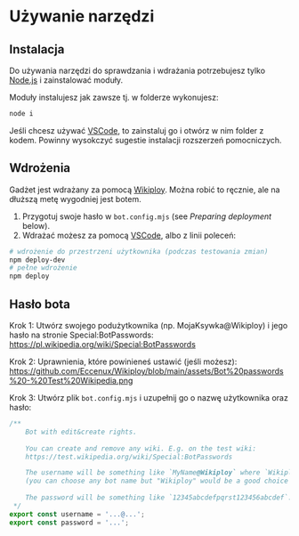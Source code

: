 # Używanie narzędzi

## Instalacja

Do używania narzędzi do sprawdzania i wdrażania potrzebujesz tylko [Node.js](https://nodejs.org/en)
i zainstalować moduły.

Moduły instalujesz jak zawsze tj. w folderze wykonujesz:
```bash
node i
```

Jeśli chcesz używać [VSCode](https://code.visualstudio.com/), to zainstaluj go i otwórz w nim folder z kodem.
Powinny wysokczyć sugestie instalacji rozszerzeń pomocniczych.

## Wdrożenia

Gadżet jest wdrażany za pomocą [Wikiploy](https://pl.wikipedia.org/wiki/Wikipedia:Wikiploy). Można robić to ręcznie, ale na dłuższą metę wygodniej jest botem.

1. Przygotuj swoje hasło w `bot.config.mjs` (see *Preparing deployment* below).
2. Wdrażać możesz za pomocą [VSCode](https://code.visualstudio.com/), albo z linii poleceń:
```bash
# wdrożenie do przestrzeni użytkownika (podczas testowania zmian)
npm deploy-dev
# pełne wdrożenie
npm deploy
```

## Hasło bota

Krok 1: Utwórz swojego podużytkownika (np. MojaKsywka@Wikiploy) i jego hasło na stronie Special:BotPasswords:
https://pl.wikipedia.org/wiki/Special:BotPasswords

Krok 2: Uprawnienia, które powinieneś ustawić (jeśli możesz):
https://github.com/Eccenux/Wikiploy/blob/main/assets/Bot%20passwords%20-%20Test%20Wikipedia.png

Krok 3: Utwórz plik `bot.config.mjs` i uzupełnij go o nazwę użytkownika oraz hasło:
```js
/**
	Bot with edit&create rights.
	
	You can create and remove any wiki. E.g. on the test wiki:
	https://test.wikipedia.org/wiki/Special:BotPasswords

	The username will be something like `MyName@Wikiploy` where `Wikiploy` would be a bot name
	(you can choose any bot name but "Wikiploy" would be a good choice to separate it from other things).
	
	The password will be something like `12345abcdefpqrst123456abcdef`.
 */
export const username = '...@...';
export const password = '...';
```
